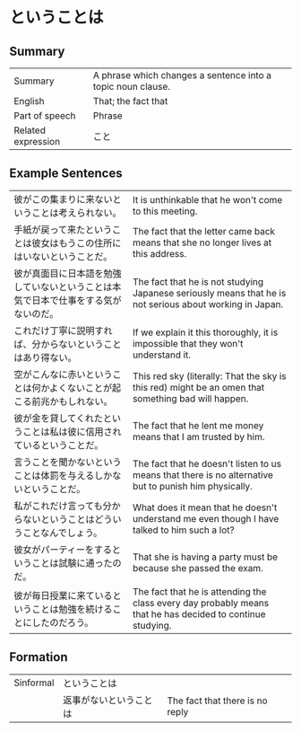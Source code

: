 # ということは

## Summary

<table><tr>   <td>Summary</td>   <td>A phrase which changes a sentence into a topic noun clause.</td></tr><tr>   <td>English</td>   <td>That; the fact that</td></tr><tr>   <td>Part of speech</td>   <td>Phrase</td></tr><tr>   <td>Related expression</td>   <td>こと</td></tr></table>

## Example Sentences

<table><tr>   <td>彼がこの集まりに来ないということは考えられない。</td>   <td>It is unthinkable that he won't come to this meeting.</td></tr><tr>   <td>手紙が戻って来たということは彼女はもうこの住所にはいないということだ。</td>   <td>The fact that the letter came back means that she no longer lives at this address.</td></tr><tr>   <td>彼が真面目に日本語を勉強していないということは本気で日本で仕事をする気がないのだ。</td>   <td>The fact that he is not studying Japanese seriously means that he is not serious about working in Japan.</td></tr><tr>   <td>これだけ丁寧に説明すれば、分からないということはあり得ない。</td>   <td>If we explain it this thoroughly, it is impossible that they won't understand it.</td></tr><tr>   <td>空がこんなに赤いということは何かよくないことが起こる前兆かもしれない。</td>   <td>This red sky (literally: That the sky is this red) might be an omen that something bad will happen.</td></tr><tr>   <td>彼が金を貸してくれたということは私は彼に信用されているということだ。</td>   <td>The fact that he lent me money means that I am trusted by him.</td></tr><tr>   <td>言うことを聞かないということは体罰を与えるしかないということだ。</td>   <td>The fact that he doesn't listen to us means that there is no alternative but to punish him physically.</td></tr><tr>   <td>私がこれだけ言っても分からないということはどういうことなんでしょう。</td>   <td>What does it mean that he doesn't understand me even though I have talked to him such a lot?</td></tr><tr>   <td>彼女がパーティーをするということは試験に通ったのだ。</td>   <td>That she is having a party must be because she passed the exam.</td></tr><tr>   <td>彼が毎日授業に来ているということは勉強を続けることにしたのだろう。</td>   <td>The fact that he is attending the class every day probably means that he has decided to continue studying.</td></tr></table>

## Formation

<table class="table"><tbody><tr class="tr head"><td class="td"><span class="bold">Sinformal</span></td><td class="td"><span class="concept">ということは</span></td><td class="td"></td></tr><tr class="tr"><td class="td"></td><td class="td"><span>返事がない</span><span class="concept">ということは</span></td><td class="td"><span>The fact that there is no reply</span></td></tr></tbody></table>

